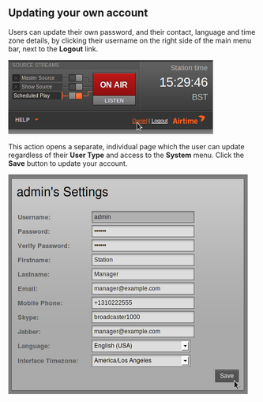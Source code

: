 Updating your own account
-------------------------

Users can update their own password, and their contact, language and time zone details, by clicking their username on the right side of the main menu bar, next to the **Logout** link.

<img src="static/Screenshot567-Edit_user.png" alt="Edit user account" width="415" /> 

This action opens a separate, individual page which the user can update regardless of their **User Type** and access to the **System** menu. Click the **Save** button to update your account.

<img src="static/Screenshot532-Personal_settings_250.png" width="485" height="445" />

